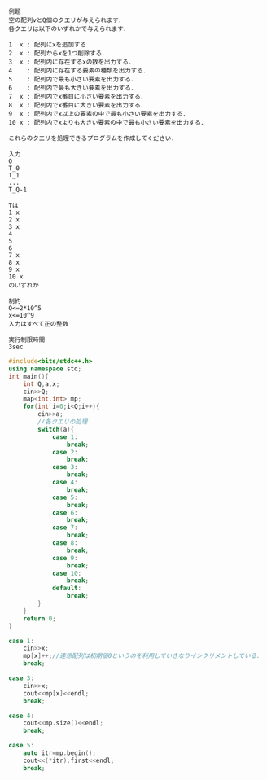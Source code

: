 <!-- # STLコンテナクラスを用いた計算量削減(C++を扱う人向け)

この章は[APG4b AA - 3.03.STLのコンテナ](https://atcoder.jp/contests/apg4b/tasks/APG4b_aa)に書かれているコンテナの中から重要なものを抜粋し，それらについての説明と応用をする章です．

## 連想配列(map)

連想配列はキーとなるある値を渡すとそれに対応した値を高速に返してくれるコンテナです．

例えばキーである「リンゴ」を言うと「100円」と返し，「みかん」と言うと「50円」って返してくれるような感じです．

宣言や値の格納，値の取り出しは以下のように行います．

```cpp
#include<map> //連想配列用のヘッダファイル
#include<iostream>
#include<string>
using namespace std;
int main(){

    map<string,int> mp; //map<キーの型,値の型> 変数名 で宣言

    mp["リンゴ"]=100; //格納するときは 変数名[キー]=値
    mp["みかん"]=50;

    cout<<mp["リンゴ"]<<endl; //取り出すときは 変数名[キー]
    cout<<mp["みかん"]<<endl;



    return 0;
}
```

実行結果
```
100
50
```

C++の連想配列には重要な性質として次のような性質があります．

1. 初期値は0である

2. キーは重複して登録することは出来ない．

3. 配列の中身はキーが小さい順に並んでいる．

そのため，連想配列は次のような問題に強いです．

- 要素数え上げ

- 要素の削除と配列内の最大最小問題

- 重複検知

ここからは連想配列を用いてさっきの3つの問題について考えていきます． -->

```
例題
空の配列vとQ個のクエリが与えられます．
各クエリは以下のいずれかで与えられます．

1  x : 配列にxを追加する
2  x : 配列からxを1つ削除する．
3  x : 配列内に存在するxの数を出力する．
4    : 配列内に存在する要素の種類を出力する．
5    : 配列内で最も小さい要素を出力する．
6    : 配列内で最も大きい要素を出力する．
7  x : 配列内でx番目に小さい要素を出力する．
8  x : 配列内でx番目に大きい要素を出力する．
9  x : 配列内でx以上の要素の中で最も小さい要素を出力する．
10 x : 配列内でxよりも大きい要素の中で最も小さい要素を出力する．

これらのクエリを処理できるプログラムを作成してください．

入力
Q
T_0
T_1
...
T_Q-1

Tは
1 x
2 x
3 x
4
5
6
7 x
8 x
9 x
10 x
のいずれか

制約
Q<=2*10^5
x<=10^9
入力はすべて正の整数

実行制限時間
3sec
```

<!-- この問題はすべてのクエリを一気に実装しようとすると大変なので，いくつかのパートに分けて実装していきます．

以下のコードに追加していくことで実装していきます． -->

```c++
#include<bits/stdc++.h>
using namespace std;
int main(){
    int Q,a,x;
    cin>>Q;
    map<int,int> mp;
    for(int i=0;i<Q;i++){
        cin>>a;
        //各クエリの処理
        switch(a){
            case 1:
                break;
            case 2:
                break;
            case 3:
                break;
            case 4:
                break;
            case 5:
                break;
            case 6:
                break;
            case 7:
                break;
            case 8:
                break;
            case 9:
                break;
            case 10:
                break;
            default:
                break;
        }
    }
    return 0;
}
```

<!-- ### 要素数え上げ (1,3,4のクエリ)

まずは要素の数についてのクエリを実装していきます．

1のクエリはキーに要素の値を，値にそのキーが何回追加されたかを保存しておくことで実装できます．

実装例 -->
```c++
case 1:
    cin>>x;
    mp[x]++;//連想配列は初期値0というのを利用していきなりインクリメントしている．
    break;
```

<!-- これだけで何回xが入力で出てきたかを保存しておくことが出来ます．

次に3のクエリを実装します．

1でmp[x]にxが出てきた回数をいれていたので，3のクエリはmp[x]を参照するだけで実装できます．

実装例 -->
```c++
case 3:
    cin>>x;
    cout<<mp[x]<<endl; 
    break;
```

<!-- 最後に4のクエリを実装していきます．

連想配列ではキーは重複しないので，「要素の種類=キーの種類=連想配列の大きさ」と言い換えることが出来ます．

よってmp.size()を出力するだけで実装できます．

実装例 -->
```cpp
case 4:
    cout<<mp.size()<<endl;
    break;
```

<!-- ### 要素の削除と配列内の最大最小問題(2,5,6,7,8のクエリ)

先に5のクエリから実装していきます．

c++の連想配列の特徴として，「配列の中身はキーが小さい順に並んでいる」というものがありました．

この特徴を用いることで簡単に実装できます．

実装例 -->
```cpp
case 5:
    auto itr=mp.begin();
    cout<<(*itr).first<<endl;
    break;
```

<!-- ここで謎の文 「auto itr=mp.begin();」というものが出てきました．

これはイテレータというもので，配列の場所を保存しておくものです．

今回の場合，mp.begin()を入れているので，このitrというイテレータは配列の先頭の部分を示していることになります． -->

